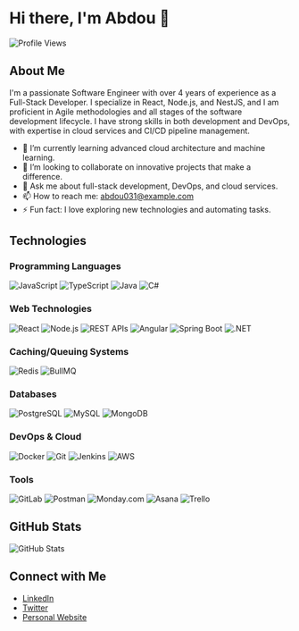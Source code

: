 # Hi there, I'm Abdou 👋

![Profile Views](https://komarev.com/ghpvc/?username=abdou031&color=blueviolet)

## About Me

I'm a passionate Software Engineer with over 4 years of experience as a Full-Stack Developer. I specialize in React, Node.js, and NestJS, and I am proficient in Agile methodologies and all stages of the software development lifecycle. I have strong skills in both development and DevOps, with expertise in cloud services and CI/CD pipeline management.

- 🌱 I’m currently learning advanced cloud architecture and machine learning.
- 👯 I’m looking to collaborate on innovative projects that make a difference.
- 💬 Ask me about full-stack development, DevOps, and cloud services.
- 📫 How to reach me: abdou031@example.com
- ⚡ Fun fact: I love exploring new technologies and automating tasks.

## Technologies

### Programming Languages
![JavaScript](https://img.shields.io/badge/-JavaScript-F7DF1E?logo=javascript&logoColor=black)
![TypeScript](https://img.shields.io/badge/-TypeScript-007ACC?logo=typescript&logoColor=white)
![Java](https://img.shields.io/badge/-Java-007396?logo=java&logoColor=white)
![C#](https://img.shields.io/badge/-C%23-239120?logo=c-sharp&logoColor=white)

### Web Technologies
![React](https://img.shields.io/badge/-React-61DAFB?logo=react&logoColor=black)
![Node.js](https://img.shields.io/badge/-Node.js-339933?logo=node.js&logoColor=white)
![REST APIs](https://img.shields.io/badge/-REST%20APIs-00599C?logo=api&logoColor=white)
![Angular](https://img.shields.io/badge/-Angular-DD0031?logo=angular&logoColor=white)
![Spring Boot](https://img.shields.io/badge/-Spring%20Boot-6DB33F?logo=spring-boot&logoColor=white)
![.NET](https://img.shields.io/badge/-.NET-512BD4?logo=dotnet&logoColor=white)

### Caching/Queuing Systems
![Redis](https://img.shields.io/badge/-Redis-DC382D?logo=redis&logoColor=white)
![BullMQ](https://img.shields.io/badge/-BullMQ-000000?logo=nestjs&logoColor=white)

### Databases
![PostgreSQL](https://img.shields.io/badge/-PostgreSQL-336791?logo=postgresql&logoColor=white)
![MySQL](https://img.shields.io/badge/-MySQL-4479A1?logo=mysql&logoColor=white)
![MongoDB](https://img.shields.io/badge/-MongoDB-47A248?logo=mongodb&logoColor=white)

### DevOps & Cloud
![Docker](https://img.shields.io/badge/-Docker-2496ED?logo=docker&logoColor=white)
![Git](https://img.shields.io/badge/-Git-F05032?logo=git&logoColor=white)
![Jenkins](https://img.shields.io/badge/-Jenkins-D24939?logo=jenkins&logoColor=white)
![AWS](https://img.shields.io/badge/-AWS-232F3E?logo=amazon-aws&logoColor=white)

### Tools
![GitLab](https://img.shields.io/badge/-GitLab-FC6D26?logo=gitlab&logoColor=white)
![Postman](https://img.shields.io/badge/-Postman-FF6C37?logo=postman&logoColor=white)
![Monday.com](https://img.shields.io/badge/-Monday.com-0288D1?logo=monday&logoColor=white)
![Asana](https://img.shields.io/badge/-Asana-F06A6A?logo=asana&logoColor=white)
![Trello](https://img.shields.io/badge/-Trello-0079BF?logo=trello&logoColor=white)


## GitHub Stats

![GitHub Stats](https://github-readme-stats.vercel.app/api?username=abdou031&show_icons=true&theme=radical)

## Connect with Me

- [LinkedIn](https://www.linkedin.com/in/your-linkedin-profile/)
- [Twitter](https://twitter.com/your-twitter-profile)
- [Personal Website](https://your-personal-website.com)
